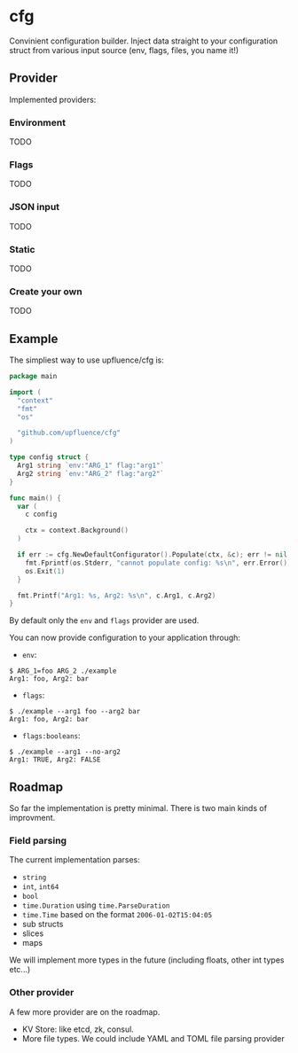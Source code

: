 # cfg

Convinient configuration builder. Inject data straight to your
configuration struct from various input source (env, flags, files, you
name it!)

## Provider

Implemented providers:

### Environment

TODO

### Flags

TODO

### JSON input

TODO

### Static

TODO

### Create your own

TODO


## Example

The simpliest way to use upfluence/cfg is:

```go
package main

import (
  "context"
  "fmt"
  "os"

  "github.com/upfluence/cfg"
)

type config struct {
  Arg1 string `env:"ARG_1" flag:"arg1"`
  Arg2 string `env:"ARG_2" flag:"arg2"`
}

func main() {
  var (
    c config

    ctx = context.Background()
  )

  if err := cfg.NewDefaultConfigurator().Populate(ctx, &c); err != nil {
    fmt.Fprintf(os.Stderr, "cannot populate config: %s\n", err.Error())
    os.Exit(1)
  }

  fmt.Printf("Arg1: %s, Arg2: %s\n", c.Arg1, c.Arg2)
}
```

By default only the `env` and `flags` provider are used.

You can now provide configuration to your application through:

* `env`:

```
$ ARG_1=foo ARG_2 ./example
Arg1: foo, Arg2: bar
```

* `flags`:

```
$ ./example --arg1 foo --arg2 bar
Arg1: foo, Arg2: bar
```

* `flags:booleans`:

```
$ ./example --arg1 --no-arg2
Arg1: TRUE, Arg2: FALSE
```

## Roadmap

So far the implementation is pretty minimal. There is two main
kinds of improvment.

### Field parsing

The current implementation parses:
* `string`
* `int`, `int64`
* `bool`
* `time.Duration` using `time.ParseDuration`
* `time.Time` based on the format `2006-01-02T15:04:05`
* sub structs
* slices
* maps

We will implement more types in the future (including floats, other int types etc...)

### Other provider

A few more provider are on the roadmap.

* KV Store: like etcd, zk, consul.
* More file types. We could include YAML and TOML file parsing provider
